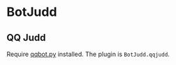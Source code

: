 # BotJudd

## QQ Judd
Require [qqbot.py](https://github.com/pandolia/qqbot) installed. The plugin is `BotJudd.qqjudd`.
